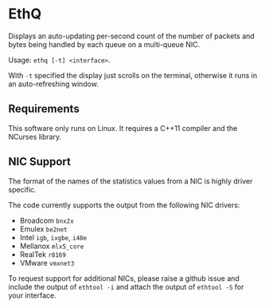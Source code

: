EthQ
====

Displays an auto-updating per-second count of the number of packets
and bytes being handled by each queue on a multi-queue NIC.

Usage: `ethq [-t] <interface>`.

With `-t` specified the display just scrolls on the terminal, otherwise
it runs in an auto-refreshing window.

Requirements
------------

This software only runs on Linux.  It requires a C++11 compiler and
the NCurses library.

NIC Support
-----------

The format of the names of the statistics values from a NIC is highly
driver specific.

The code currently supports the output from the following NIC drivers:

- Broadcom `bnx2x`
- Emulex `be2net`
- Intel `igb`, `ixgbe`, `i40e`
- Mellanox `mlx5_core`
- RealTek `r8169`
- VMware `vmxnet3`

To request support for additional NICs, please raise a github issue and
include the output of `ethtool -i` and attach the output of `ethtool -S`
for your interface.
